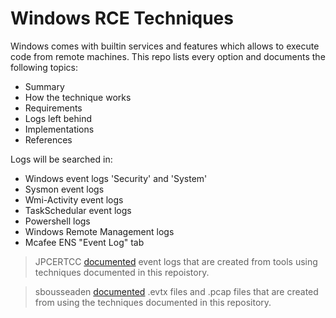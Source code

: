 # Windows RCE Techniques

Windows comes with builtin services and features which allows to 
execute code from remote machines.
This repo lists every option and documents the following topics:

- Summary
- How the technique works
- Requirements
- Logs left behind
- Implementations
- References

Logs will be searched in:

- Windows event logs 'Security' and 'System'
- Sysmon event logs
- Wmi-Activity event logs
- TaskSchedular event logs
- Powershell logs
- Windows Remote Management logs
- Mcafee ENS "Event Log" tab

> JPCERTCC [documented](https://jpcertcc.github.io/ToolAnalysisResultSheet/)
event logs that are created from tools using techniques documented in
this repoistory.

> sbousseaden [documented](https://github.com/sbousseaden) .evtx
files and .pcap files that are created from using the techniques
documented in this repository.
